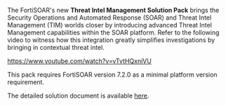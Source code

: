 The FortiSOAR's new **Threat Intel Management Solution Pack** brings the Security Operations and Automated Response (SOAR) and Threat Intel Management (TIM) worlds closer by introducing advanced Threat Intel Management capabilities within the SOAR platform. Refer to the following video to witness how this integration greatly simplifies investigations by bringing in contextual threat intel.

https://www.youtube.com/watch?v=vTvtHQxniVU

This pack requires FortiSOAR version 7.2.0 as a minimal platform version requirement.

The detailed solution document is available [here](https://github.com/fortinet-fortisoar/solution-pack-threat-intel-management/blob/develop/docs/README.md).
